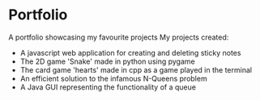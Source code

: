 # Portfolio
A portfolio showcasing my favourite projects
My projects created:
- A javascript web application for creating and deleting sticky notes
- The 2D game 'Snake' made in python using pygame
- The card game 'hearts' made in cpp as a game played in the terminal
- An efficient solution to the infamous N-Queens problem
- A Java GUI representing the functionality of a queue
